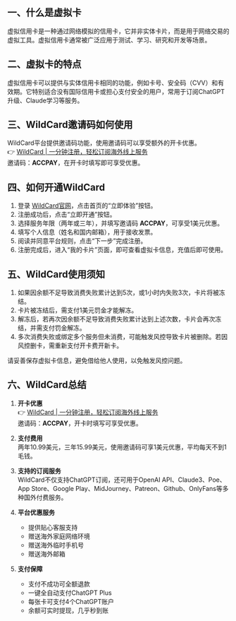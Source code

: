 ## 一、什么是虚拟卡

虚拟信用卡是一种通过网络模拟的信用卡，它并非实体卡片，而是用于网络交易的虚拟工具。虚拟信用卡通常被广泛应用于测试、学习、研究和开发等场景。

## 二、虚拟卡的特点

虚拟信用卡可以提供与实体信用卡相同的功能，例如卡号、安全码（CVV）和有效期。它特别适合没有国际信用卡或担心支付安全的用户，常用于订阅ChatGPT升级、Claude学习等服务。

## 三、WildCard邀请码如何使用

WildCard平台提供邀请码功能，使用邀请码可以享受额外的开卡优惠。  
👉 [WildCard | 一分钟注册，轻松订阅海外线上服务](https://bit.ly/bewildcard)  
邀请码：**ACCPAY**，在开卡时填写即可享受优惠。

## 四、如何开通WildCard

1. 登录 [WildCard官网](https://bit.ly/bewildcard)，点击首页的“立即体验”按钮。
2. 注册成功后，点击“立即开通”按钮。
3. 选择服务年限（两年或三年），并填写邀请码 **ACCPAY**，可享受1美元优惠。
4. 填写个人信息（姓名和国内邮箱），用于接收发票。
5. 阅读并同意平台规则，点击“下一步”完成注册。
6. 注册完成后，进入“我的卡片”页面，即可查看虚拟卡信息，充值后即可使用。

## 五、WildCard使用须知

1. 如果因余额不足导致消费失败累计达到5次，或1小时内失败3次，卡片将被冻结。
2. 卡片被冻结后，需支付1美元罚金才能解冻。
3. 解冻后，若再次因余额不足导致消费失败累计达到上述次数，卡片会再次冻结，并需支付罚金解冻。
4. 多次消费失败或绑定多个服务但未消费，可能触发风控导致卡片被删除。若因风控删卡，需重新支付开卡费开新卡。

请妥善保存虚拟卡信息，避免借给他人使用，以免触发风控问题。

## 六、WildCard总结

1. **开卡优惠**  
   👉 [WildCard | 一分钟注册，轻松订阅海外线上服务](https://bit.ly/bewildcard)  
   邀请码：**ACCPAY**，开卡时填写可享受优惠。

2. **支付费用**  
   两年10.99美元，三年15.99美元，使用邀请码可享1美元优惠，平均每天不到1毛钱。

3. **支持的订阅服务**  
   WildCard不仅支持ChatGPT订阅，还可用于OpenAI API、Claude3、Poe、App Store、Google Play、MidJourney、Patreon、Github、OnlyFans等多种国外付费服务。

4. **平台优惠服务**  
   - 提供贴心客服支持  
   - 赠送海外家庭网络环境  
   - 赠送海外临时手机号  
   - 赠送海外邮箱

5. **支付保障**  
   - 支付不成功可全额退款  
   - 一键全自动支付ChatGPT Plus  
   - 每张卡可支付4个ChatGPT账户  
   - 余额可实时提现，几乎秒到账